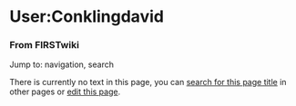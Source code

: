 

# User:Conklingdavid

### From FIRSTwiki

Jump to: navigation, search

There is currently no text in this page, you can [search for this page
title](Special:Search/Conklingdavid "Special:Search/Conklingdavid"
) in other pages or [edit this
page](http://www.firstwiki.net/index.php?title=User:Conklingdavid&action=edit
"http://www.firstwiki.net/index.php?title=User:Conklingdavid&action=edit" ).

